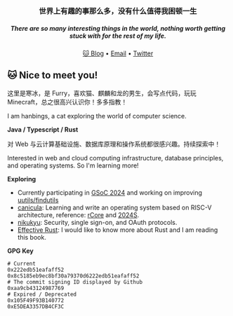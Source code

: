 <h3 align="center">世界上有趣的事那么多，没有什么值得我困顿一生</h3>
<h5 align="center">There are so many interesting things in the world, nothing worth getting stuck with for the rest of my life.</h3>

<p align="center">
  <a target="_blank" href="https://blog.hanbings.io/">🐱 Blog</a> •
  <a target="_blank" href="mailto:hanbings@hanbings.io">Email</a> •
  <a target="_blank" href="https://twitter.com/IceCatHanbings">Twitter</a>
</p>



## 🐱 Nice to meet you!

这里是寒冰，是 Furry，喜欢猫、麒麟和龙的男生，会写点代码，玩玩 Minecraft，总之很高兴认识你！多多指教！

I am hanbings, a cat exploring the world of computer science.

**Java / Typescript / Rust**

对 Web 与云计算基础设施、数据库原理和操作系统都很感兴趣。持续探索中！

Interested in web and cloud computing infrastructure, database principles, and operating systems. So I'm learning more!

**Exploring**

- Currently participating in [GSoC 2024](https://summerofcode.withgoogle.com/programs/2024/projects/Rv3xx9w2) and working on improving [uutils/findutils](https://github.com/uutils/findutils)
- [canicula](https://github.com/hanbings/canicula): Learning and write an operating system based on RISC-V architecture, reference: [rCore](https://rcore-os.cn/rCore-Tutorial-Book-v3/index.html) and [2024S](https://learningos.cn/rCore-Tutorial-Guide-2024S).
- [nikukyu](https://github.com/hanbings/nikukyu): Security, single sign-on, and OAuth protocols.
- [Effective Rust](https://www.lurklurk.org/effective-rust/): I would like to know more about Rust and I am reading this book.

**GPG Key**

```shell
# Current
0x222edb51eafaff52
0x8c5185eb9ec8bf30a79370d6222edb51eafaff52
# The commit signing ID displayed by Github
0xaa9cb43124987769
# Expired / Deprecated
0x105F49F93B140772 
0xE5DEA3357DB4CF3C
```

